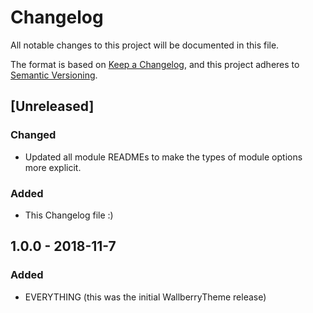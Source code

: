 # Changelog
All notable changes to this project will be documented in this file.

The format is based on [Keep a Changelog](https://keepachangelog.com/en/1.0.0/),
and this project adheres to [Semantic Versioning](https://semver.org/spec/v2.0.0.html).

## [Unreleased]
### Changed
- Updated all module READMEs to make the types of module options more explicit.

### Added
- This Changelog file :)

## 1.0.0 - 2018-11-7
### Added
- EVERYTHING (this was the initial WallberryTheme release)
